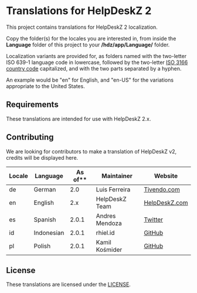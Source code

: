 # Translations for HelpDeskZ 2

This project contains translations for HelpDeskZ 2 localization.

Copy the folder(s) for the locales you are interested in, from inside the **Language** folder of
this project to your **/hdz/app/Language/** folder.

Localization variants are provided for, as folders named with the two-letter ISO 639-1 language code in
lowercase, followed by the two-letter [ISO 3166 country code](https://en.wikipedia.org/wiki/ISO_3166-1)
capitalized, and with the two parts separated by a hyphen.

An example would be "en" for English, and "en-US" for the variations appropriate to the United States.

## Requirements

These translations are intended for use with HelpDeskZ 2.x.


## Contributing

We are looking for contributors to make a translation of HelpDeskZ v2, credits will be displayed here.

| Locale | Language             | As of** | Maintainer           | Website
| ------ | -------------------- | ------- | -------------------- | --------------------
| de     | German               | 2.0     | Luis Ferreira        | [Tivendo.com][de]
| en     | English              | 2.x     | HelpDeskZ Team       | [HelpDeskZ.com][site]
| es     | Spanish              | 2.0.1   | Andres Mendoza       | [Twitter][es]
| id     | Indonesian           | 2.0.1   | rhiel.id             | [GitHub][id]
| pl     | Polish               | 2.0.1   | Kamil Kośmider       | [GitHub][pl]

[site]: https://www.helpdeskz.com
[de]: https://tivendo.com
[es]: https://twitter.com/ajmsDev
[id]: https://github.com/rhiel-id
[pl]: https://github.com/shepard153

## License

These translations are licensed under the [LICENSE](LICENSE).
